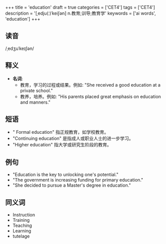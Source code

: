 +++
title = 'education'
draft = true
categories = ['CET4']
tags = ['CET4']
description = '[ˌedju(ː)ˈkei∫ən] n.教育;训导;教育学'
keywords = ['ai words', 'education']
+++

## 读音
/ˌedʒuˈkeɪʃən/

## 释义
- **名词**: 
   - 教育，学习的过程或结果。例如: "She received a good education at a private school."
   - 教养，培养。例如: "His parents placed great emphasis on education and manners."

## 短语
- " Formal education" 指正规教育，如学校教育。
- "Continuing education" 是指成人或职业人士的进一步学习。
- "Higher education" 指大学或研究生阶段的教育。

## 例句
- "Education is the key to unlocking one's potential."
- "The government is increasing funding for primary education."
- "She decided to pursue a Master's degree in education."

## 同义词
- Instruction
- Training
- Teaching
- Learning
- tutelage
